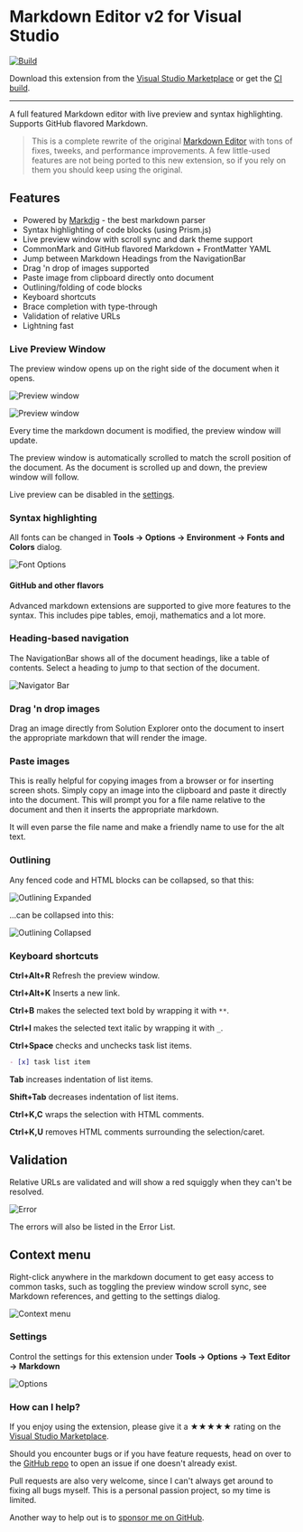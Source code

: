 [marketplace]: https://marketplace.visualstudio.com/items?itemName=MadsKristensen.MarkdownEditor2
[vsixgallery]: http://vsixgallery.com/extension/MarkdownEditor2022.2347dc70-1875-4775-bf48-f2b9fdfee8d4/
[repo]:https://github.com/madskristensen/MarkdownEditor2022

# Markdown Editor v2 for Visual Studio

[![Build](https://github.com/madskristensen/MarkdownEditor2022/actions/workflows/build.yaml/badge.svg)](https://github.com/madskristensen/MarkdownEditor2022/actions/workflows/build.yaml)

Download this extension from the [Visual Studio Marketplace][marketplace]
or get the [CI build][vsixgallery].

--------------------------------------

A full featured Markdown editor with live preview and syntax highlighting. Supports GitHub flavored Markdown.

> This is a complete rewrite of the original [Markdown Editor](https://marketplace.visualstudio.com/items?itemName=MadsKristensen.MarkdownEditor64) with tons of fixes, tweeks, and performance improvements. A few little-used features are not being ported to this new extension, so if you rely on them you should keep using the original.

## Features

- Powered by [Markdig](https://github.com/lunet-io/markdig) - the best markdown parser
- Syntax highlighting of code blocks (using Prism.js)
- Live preview window with scroll sync and dark theme support
- CommonMark and GitHub flavored Markdown + FrontMatter YAML
- Jump between Markdown Headings from the NavigationBar
- Drag 'n drop of images supported
- Paste image from clipboard directly onto document
- Outlining/folding of code blocks
- Keyboard shortcuts
- Brace completion with type-through
- Validation of relative URLs
- Lightning fast

### Live Preview Window
The preview window opens up on the right side of the document when it opens.

![Preview window](art/preview-window.png)

![Preview window](art/preview-window-dark.png)

Every time the markdown document is modified, the preview window will update.

The preview window is automatically scrolled to match the scroll position of the document. As the document is scrolled up and down, the preview window will follow.

Live preview can be disabled in the [settings](#settings).

### Syntax highlighting
All fonts can be changed in **Tools -> Options -> Environment -> Fonts and Colors** dialog.

![Font Options](art/font-options.png)

#### GitHub and other flavors
Advanced markdown extensions are supported to give more features to the syntax. This includes pipe tables, emoji, mathematics and a lot
more.

### Heading-based navigation
The NavigationBar shows all of the document headings, like a table of contents. Select a heading to jump to that section of the document.

![Navigator Bar](art/navigator-bar.png)

### Drag 'n drop images
Drag an image directly from Solution Explorer onto the document to insert the appropriate markdown that will render the image.

### Paste images
This is really helpful for copying images from a browser or for inserting screen shots. Simply copy an image into the clipboard and paste it directly into the document. This will prompt you for a file name relative to the document and then it inserts the appropriate markdown.

It will even parse the file name and make a friendly name to use for the alt text.

### Outlining
Any fenced code and HTML blocks can be collapsed, so that this:

![Outlining Expanded](art/outlining-expanded.png)

...can be collapsed into this:

![Outlining Collapsed](art/outlining-collapsed.png)

### Keyboard shortcuts
**Ctrl+Alt+R** Refresh the preview window.

**Ctrl+Alt+K** Inserts a new link.

**Ctrl+B** makes the selected text bold by wrapping it with `**`.

**Ctrl+I** makes the selected text italic by wrapping it with `_`.

<!--**Ctrl+Shift+C** wraps the selected text in a code block.-->
**Ctrl+Space** checks and unchecks task list items.

```markdown
- [x] task list item
```

**Tab** increases indentation of list items.

**Shift+Tab** decreases indentation of list items.

**Ctrl+K,C** wraps the selection with HTML comments.

**Ctrl+K,U** removes HTML comments surrounding the selection/caret.

<!--**Ctrl+PgUp** moves caret to previous heading

**Ctrl+PgDown** moves caret to next heading-->

## Validation
Relative URLs are validated and will show a red squiggly when they can't be resolved.

![Error](art/error.png)

The errors will also be listed in the Error List.

## Context menu
Right-click anywhere in the markdown document to get easy access to common tasks, such as toggling the preview window scroll sync, see Markdown references, and getting to the settings dialog.

![Context menu](art/context-menu.png
)

### Settings
Control the settings for this extension under
**Tools -> Options -> Text Editor -> Markdown**

![Options](art/options.png)

### How can I help?
If you enjoy using the extension, please give it a ★★★★★ rating on the [Visual Studio Marketplace][marketplace].

Should you encounter bugs or if you have feature requests, head on over to the [GitHub repo][repo] to open an issue if one doesn't already exist.

Pull requests are also very welcome, since I can't always get around to fixing all bugs myself. This is a personal passion project, so my time is limited.

Another way to help out is to [sponsor me on GitHub](https://github.com/sponsors/madskristensen).